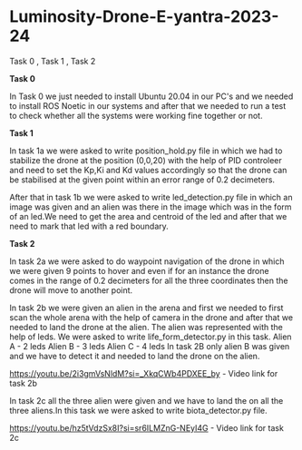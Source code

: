 # Luminosity-Drone-E-yantra-2023-24
Task 0 , Task 1 , Task 2

**Task 0**

In Task 0 we just needed to install Ubuntu 20.04 in our PC's and we needed to install ROS Noetic in our systems and after that we needed to run a test to check whether all the systems were working fine together or not.

**Task 1**

In task 1a we were asked to write position_hold.py file in which we had to stabilize the drone at the position (0,0,20) with the help of PID controleer and need to set the Kp,Ki and Kd values accordingly so that the drone can be stabilised at the given point within an error range of 0.2 decimeters.

After that in task 1b we were asked to write led_detection.py file in which an image was given and an alien was there in the image which was in the form of an led.We need to get the area and centroid of the led and after that we need to mark that led with a red boundary.

**Task 2**

In task 2a we were asked to do waypoint navigation of the drone in which we were given 9 points to hover and even if for an instance the drone comes in the range of 0.2 decimeters for all the three coordinates then the drone will move to another point.

In task 2b we were given an alien in the arena and first we needed to first scan the whole arena with the help of camera in the drone and after that we needed to land the drone at the alien. The alien was represented with the help of leds. We were asked to write life_form_detector.py in this task.
Alien A - 2 leds
Alien B - 3 leds
Alien C - 4 leds
In task 2B only alien B was given and we have to detect it and needed to land the drone on the alien.

https://youtu.be/2i3gmVsNldM?si=_XkqCWb4PDXEE_by - Video link for task 2b

In task 2c all the three alien were given and we have to land the on all the three aliens.In this task we were asked to write biota_detector.py file.

https://youtu.be/hz5tVdzSx8I?si=sr6ILMZnG-NEyI4G - Video link for task 2c
